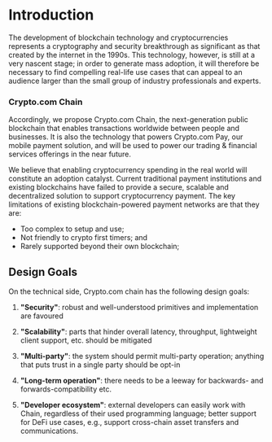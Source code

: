 # Introduction



The development of blockchain technology and cryptocurrencies represents a cryptography and security breakthrough as significant as that created by the internet in the 1990s. This technology, however, is still at a very nascent stage; in order to generate mass adoption, it will therefore be necessary to find compelling real-life use cases that can appeal to an audience larger than the small group of industry professionals and experts.

### Crypto.com Chain

Accordingly, we propose Crypto.com Chain, the next-generation public blockchain that enables transactions worldwide between people and businesses. It is also the technology that powers Crypto.com Pay, our mobile payment solution, and will be used to power our trading & financial
services offerings in the near future.

We believe that enabling cryptocurrency spending in the real world will constitute an adoption catalyst. Current traditional payment institutions and existing blockchains have failed to provide a secure, scalable and decentralized solution to support cryptocurrency payment. The key limitations of existing blockchain-powered payment networks are that they are:

- Too complex to setup and use;
- Not friendly to crypto first timers; and
- Rarely supported beyond their own blockchain;





## Design Goals

On the technical side, Crypto.com chain has the following design goals:

1. **"Security"**: robust and well-understood primitives and implementation are favoured

1. **"Scalability"**: parts that hinder overall latency, throughput, lightweight client support, etc. should be mitigated

1. **"Multi-party"**: the system should permit multi-party operation; anything that puts trust in a single party should be opt-in

1. **"Long-term operation"**: there needs to be a leeway for backwards- and forwards-compatibility etc.

1. **"Developer ecosystem"**: external developers can easily work with Chain, regardless of their used programming language; better support for DeFi use cases, e.g., support cross-chain asset transfers and communications.
